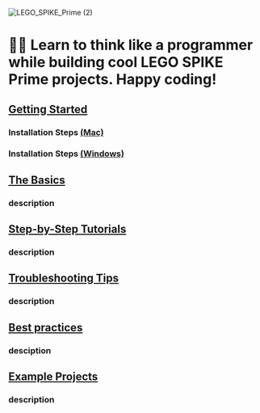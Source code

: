 ![LEGO_SPIKE_Prime (2)](https://github.com/tconey01/legospikeprime-repo/assets/119706185/57541aa3-a0eb-41f1-a89f-007c188684f1)


# 🤖🐍 Learn to think like a programmer while building cool LEGO SPIKE Prime projects. Happy coding!

## [Getting Started](GettingStarted) 
### Installation Steps [(Mac)](InstallationSteps(Mac))
### Installation Steps [(Windows)](InstallationSteps(Windows))

## [The Basics](TheBasics)
### description

## [Step-by-Step Tutorials](step-by-steptutorials)
### description


## [Troubleshooting Tips](troubleshootingtips)
### description


## [Best practices](BestPractices)
### desciption

## [Example Projects](ExampleProjects)
### description

